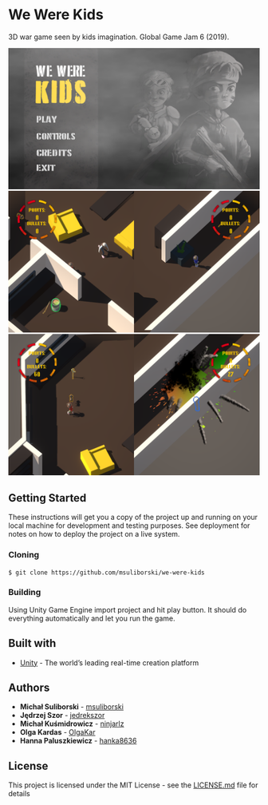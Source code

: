 # We Were Kids
3D war game seen by kids imagination. Global Game Jam 6 (2019).
<br/>
<p align="center">
  <img width="940" src="Screens/1.png">
  <img width="940" src="Screens/2.png">
  <img width="940" src="Screens/3.png">
</p>

## Getting Started
These instructions will get you a copy of the project up and running on your local machine for development and testing purposes. See deployment for notes on how to deploy the project on a live system.

### Cloning
```
$ git clone https://github.com/msuliborski/we-were-kids
```

### Building
Using Unity Game Engine import project and hit play button. It should do everything automatically and let you run the game.

## Built with
* [Unity](https://unity.com/) - The world’s leading real-time creation platform

## Authors
* **Michał Suliborski** - [msuliborski](https://github.com/msuliborski)
* **Jędrzej Szor** - [jedrekszor](https://github.com/jedrekszor)
* **Michał Kuśmidrowicz** - [ninjarlz](https://github.com/ninjarlz)
* **Olga Kardas** - [OlgaKar](https://github.com/OlgaKar)
* **Hanna Paluszkiewicz** - [hanka8636](https://github.com/hanka8636)

## License
This project is licensed under the MIT License - see the [LICENSE.md](LICENSE.md) file for details
